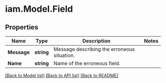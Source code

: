 # iam.Model.Field
## Properties

Name | Type | Description | Notes
------------ | ------------- | ------------- | -------------
**Message** | **string** | Message describing the erroneous situation. | 
**Name** | **string** | Name of the erroneous field. | 

[[Back to Model list]](../README.md#documentation-for-models) [[Back to API list]](../README.md#documentation-for-api-endpoints) [[Back to README]](../README.md)

